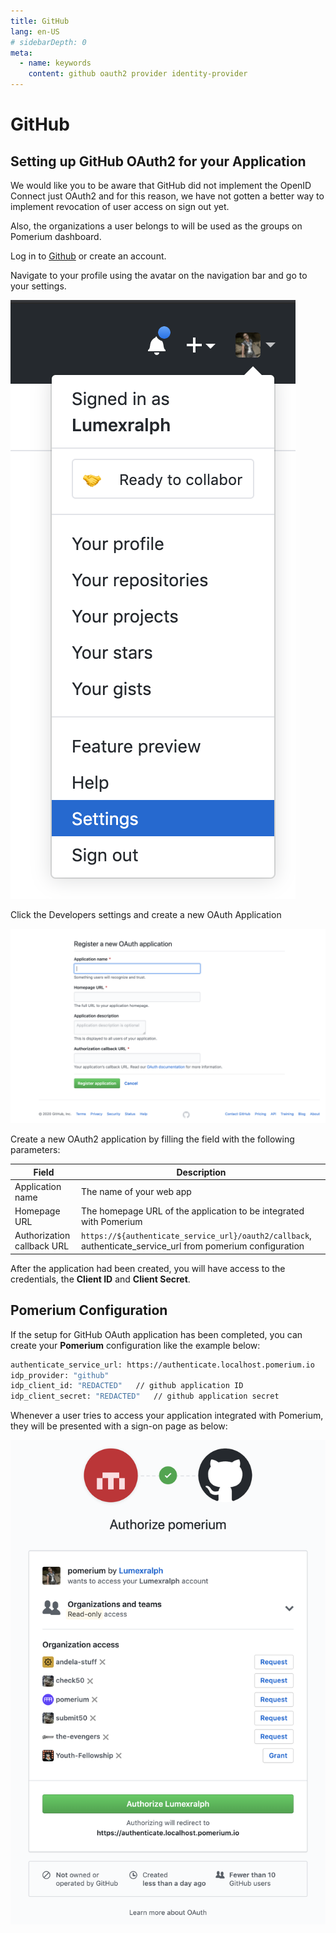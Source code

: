 ```yaml
---
title: GitHub
lang: en-US
# sidebarDepth: 0
meta:
  - name: keywords
    content: github oauth2 provider identity-provider
---
```


# GitHub

## Setting up GitHub OAuth2 for your Application

We would like you to be aware that GitHub did not implement the OpenID Connect just OAuth2 and for this reason, we have not gotten a better way to implement revocation of user access on sign out yet.

Also, the organizations a user belongs to will be used as the groups on Pomerium dashboard.

Log in to [Github](https://github.com/login) or create an account.

Navigate to your profile using the avatar on the navigation bar and go to your settings. 

![GitHub settings](./img/github/github-user-profile.png)

Click the Developers settings and create a new OAuth Application

![GitHub OAuth2 Application creation](./img/github/github-oauth-creation.png)

Create a new OAuth2 application by filling the field with the following parameters:

Field                       | Description
--------------------------- | --------------------------------------------
Application name            | The name of your web app
Homepage URL                | The homepage URL of the application to be integrated with Pomerium
Authorization callback URL  | `https://${authenticate_service_url}/oauth2/callback`, authenticate_service_url from pomerium configuration


After the application had been created, you will have access to the credentials, the **Client ID** and **Client Secret**.

## Pomerium Configuration

If the setup for GitHub OAuth application has been completed, you can create your **Pomerium** configuration like the example below:

```bash
authenticate_service_url: https://authenticate.localhost.pomerium.io
idp_provider: "github"
idp_client_id: "REDACTED"   // github application ID
idp_client_secret: "REDACTED"   // github application secret
```

Whenever a user tries to access  your application integrated with Pomerium, they will be presented with a sign-on page as below:

![GitHub Sign-on Page](./img/github/github-signon-page.png)
